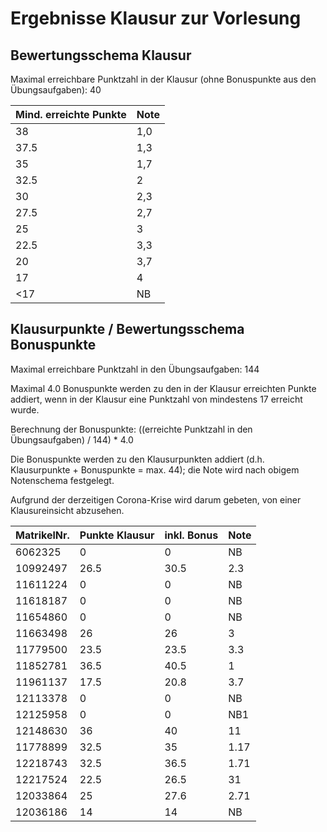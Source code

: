 # Ergebnisse Klausur zur Vorlesung
## Bewertungsschema Klausur


Maximal erreichbare Punktzahl in der Klausur (ohne Bonuspunkte aus den
Übungsaufgaben): 40

| Mind. erreichte Punkte | Note |
|---|---|
| 38 | 1,0 |
| 37.5 | 1,3 |
| 35 | 1,7 |
| 32.5 | 2 |
| 30 | 2,3 |
| 27.5 | 2,7 |
| 25 | 3 |
| 22.5 | 3,3 |
| 20 | 3,7 |
| 17 | 4 |
| <17 | NB |

## Klausurpunkte / Bewertungsschema Bonuspunkte

Maximal erreichbare Punktzahl in den Übungsaufgaben: 144

Maximal 4.0 Bonuspunkte werden zu den in der Klausur erreichten Punkte
addiert, wenn in der Klausur eine Punktzahl von mindestens 17 erreicht
wurde.

Berechnung der Bonuspunkte: ((erreichte Punktzahl in den Übungsaufgaben) / 144) * 4.0

Die Bonuspunkte werden zu den Klausurpunkten addiert
(d.h. Klausurpunkte + Bonuspunkte = max. 44); die Note wird nach
obigem Notenschema festgelegt.

Aufgrund der derzeitigen Corona-Krise wird darum gebeten, von einer
Klausureinsicht abzusehen.

| MatrikelNr. | Punkte Klausur | inkl. Bonus | Note |
|---|---|---|---|
|6062325|0|0|NB|
|10992497|26.5|30.5|2.3|
|11611224|0|0|NB|
|11618187|0|0|NB|
|11654860|0|0|NB|
|11663498|26|26|3|
|11779500|23.5|23.5|3.3|
|11852781|36.5|40.5|1|
|11961137|17.5|20.8|3.7|
|12113378|0|0|NB|
|12125958|0|0|NB1|
|12148630|36|40|11|
|11778899|32.5|35|1.17|
|12218743|32.5|36.5|1.71|
|12217524|22.5|26.5|31|
|12033864|25|27.6|2.71|
|12036186|14|14|NB|

